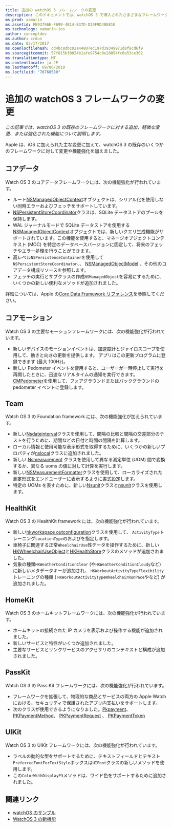 ```yaml
---
title: 追加の watchOS 3 フレームワークの変更
description: このドキュメントでは、watchOS 3 で導入されたさまざまなフレームワークの変更と、Xamarin でそれらを使用する方法について説明します。 コアデータ、コアモーション、Foundation、HealthKit、ホームキット、Pass Kit、および UIKit について説明します。
ms.prod: xamarin
ms.assetid: FE93796E-F699-4B14-B37D-D39F9D48E81E
ms.technology: xamarin-ios
author: conceptdev
ms.author: crdun
ms.date: 03/17/2017
ms.openlocfilehash: cd4bc8dbc02a44807ec197d39349971d8f9cd6f9
ms.sourcegitcommit: 57f815bf0024b1afe9754c0e28054fc0a53ce302
ms.translationtype: MT
ms.contentlocale: ja-JP
ms.lasthandoff: 09/06/2019
ms.locfileid: "70768580"
---
```

# <a name="additional-watchos-3-frameworks-changes"></a>追加の watchOS 3 フレームワークの変更

_この記事では、watchOS 3 の既存のフレームワークに対する追加、軽微な変更、または強化された機能について説明します。_

Apple は、iOS に加えられた主な変更に加えて、watchOS 3 の既存のいくつかのフレームワークに対して変更や機能強化を加えました。

## <a name="core-data"></a>コアデータ

Watch OS 3 のコアデータフレームワークには、次の機能強化が行われています。

- ルート[NSManagedObjectContext](https://developer.apple.com/reference/coredata/nsmanagedobjectcontext)オブジェクトは、シリアル化を使用しない同時エラーおよびフェッチをサポートしています。
- [NSPersistentStoreCoordinator](https://developer.apple.com/reference/coredata/nspersistentstorecoordinator)クラスは、SQLite データストアのプールを保持します。
- WAL ジャーナルモードで SQLite データストアを使用する[NSManagedObjectContext](https://developer.apple.com/reference/coredata/nsmanagedobjectcontext)オブジェクトでは、新しいクエリ生成機能がサポートされています。この機能を使用すると、マネージオブジェクトコンテキスト (MOC) を特定のデータベースバージョンに固定して、将来のフェッチやエラー処理を行うことができます。
- 高レベル`NSPersistenceContainer`を使用して`NSPersistentStoreCoordinator`、、 [NSManagedObjectModel](https://developer.apple.com/reference/coredata/nsmanagedobjectmodel) 、その他のコアデータ構成リソースを参照します。
- フェッチの実行とサブクラスの作成`NSManagedObject`を容易にするために、いくつかの新しい便利なメソッドが追加されました。

詳細については、Apple の[Core Data Framework リファレンス](https://developer.apple.com/reference/coredata)を参照してください。

## <a name="core-motion"></a>コアモーション

Watch OS 3 の主要なモーションフレームワークには、次の機能強化が行われています。

- 新しいデバイスのモーションイベントは、加速度計とジャイロスコープを使用して、動きと向きの更新を提供します。 アプリはこの更新プログラムに登録できます (最大 100Hz)。
- 新しい Pedometer イベントを使用すると、ユーザーが一時停止して実行を再開したときに、迅速なリアルタイムの通知を実行できます。 [CMPedometer](https://developer.apple.com/reference/coremotion/cmpedometer)を使用して、フォアグラウンドまたはバックグラウンドの pedometer イベントに登録します。

## <a name="foundation"></a>Team

Watch OS 3 の Foundation framework には、次の機能強化が加えられています。

- 新しい[Nsdateinterval](https://developer.apple.com/reference/foundation/nsdateinterval)クラスを使用して、間隔の比較と間隔の交差部分のテストを行うために、期間などの日付と時間の間隔を計算します。
- ローカル情報と使用可能な表示形式を取得するために、いくつかの新しいプロパティが[nslocal](https://developer.apple.com/reference/foundation/nslocale)クラスに追加されました。
- 新しい [Nsmeasurement](https://developer.apple.com/reference/foundation/nsmeasurement) クラスを使用して異なる測定単位 (UOM) 間で変換するか、異なる uoms の値に対して計算を実行します。
- 新しい[NSMeasurementFormatter](https://developer.apple.com/reference/foundation/nsmeasurementformatter)クラスを使用して、ローカライズされた測定形式をエンドユーザーに表示するように書式設定します。
- 特定の UOMs を表すために、新しい[Nsunit](https://developer.apple.com/reference/foundation/nsunit)クラスと[nsunit](https://developer.apple.com/reference/foundation/nsdimension)クラスを使用します。

## <a name="healthkit"></a>HealthKit

Watch OS 3 の HealthKit framework には、次の機能強化が行われています。

- 新しい[hkworkspace outconfiguration](https://developer.apple.com/reference/healthkit/hkworkoutconfiguration)クラスを使用して、 `ActivityType`トレーニング`LocationType`のおよびを指定します。
- 車椅子に関連する正常`WheelchairUse`性データを操作するために、新しい[HKWheelchairUseObject](https://developer.apple.com/reference/healthkit/hkwheelchairuseobject)と[HKHealthStore](https://developer.apple.com/reference/healthkit/hkhealthstore)クラスのメソッドが追加されました。
- 気象の種類`HKWeatherConditionClear` (や`HKWeatherConditionCloudy`など) に新しいメタデータキーが追加され、 `HKWorkoutActivityTypeFlexibility`トレーニングの種類 ( `HKWorkoutActivityTypeWheelchairRunPace`やなど) が追加されました。

## <a name="homekit"></a>HomeKit

Watch OS 3 のホームキットフレームワークには、次の機能強化が行われています。

- ホームキットの接続された IP カメラを表示および操作する機能が追加されました。
- 新しいサービスと特性がいくつか追加されました。
- 主要なサービスとリンクサービスのアクセサリのコンテキストと構成が追加されました。

## <a name="passkit"></a>PassKit

Watch OS 3 の Pass Kit フレームワークには、次の機能強化が行われています。

- フレームワークを拡張して、物理的な商品とサービスの両方の Apple Watch における、セキュリティで保護されたアプリ内支払いをサポートします。
- 次のクラスが使用できるようになりました。[Pkpayment](https://developer.apple.com/reference/passkit/pkpayment)、 [PKPaymentMethod](https://developer.apple.com/reference/passkit/pkpaymentmethod)、 [PKPaymentRequest](https://developer.apple.com/reference/passkit/pkpaymentrequest) 、 [PKPaymentToken](https://developer.apple.com/reference/passkit/pkpaymenttoken)

## <a name="uikit"></a>UIKit

Watch OS 3 の UIKit フレームワークには、次の機能強化が行われています。

- ラベルの動的な型をサポートするために、テキストフィールドとテキスト`PreferredFontForTextStyle`ボックスは`UIFont`クラスの新しいメソッドを使用します。
- この`ColorWithDisplayP3`メソッドは、ワイド色をサポートするために追加されました。

## <a name="related-links"></a>関連リンク

- [watchOS のサンプル](https://docs.microsoft.com/samples/browse/?products=xamarin&term=Xamarin.iOS%20watchos)
- [WatchOS 3 の新機能](https://developer.apple.com/library/prerelease/content/releasenotes/General/WhatsNewInwatchOS/Articles/watchOS3.html#//apple_ref/doc/uid/TP40017085-SW1)
